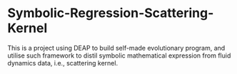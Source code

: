 # Symbolic-Regression-Scattering-Kernel
This is a project using DEAP to build self-made evolutionary program, and utilise such framework to distil symbolic mathematical expression from fluid dynamics data, i.e., scattering kernel. 
